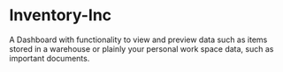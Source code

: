 # Inventory-Inc
A Dashboard with functionality to view and preview data such as items stored in a warehouse or plainly your personal work space data, such as important documents.
